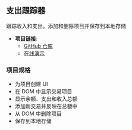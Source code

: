 ## 支出跟踪器

跟踪收入和支出。添加和删除项目并保存到本地存储

- **项目链接**:
  - [GitHub 仓库](https://github.com/dogxii/miniWebs/tree/master/Origin/expense-tracker)
  - [在线演示](https://vanillawebprojects.com/projects/expense-tracker/)

### 项目规格

- 为项目创建 UI
- 在 DOM 中显示交易项目
- 显示余额、支出和收入总额
- 添加新交易并反映在总额中
- 从 DOM 中删除项目
- 保存到本地存储
